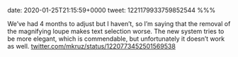 date: 2020-01-25T21:15:59+0000
tweet: 1221179933759852544
%%%

We’ve had 4 months to adjust but I haven’t, so I’m saying that the removal of the magnifying loupe makes text selection worse. The new system tries to be more elegant, which is commendable, but unfortunately it doesn’t work as well. [twitter.com/mkruz/status/1220773452501569538](https://twitter.com/mkruz/status/1220773452501569538)
